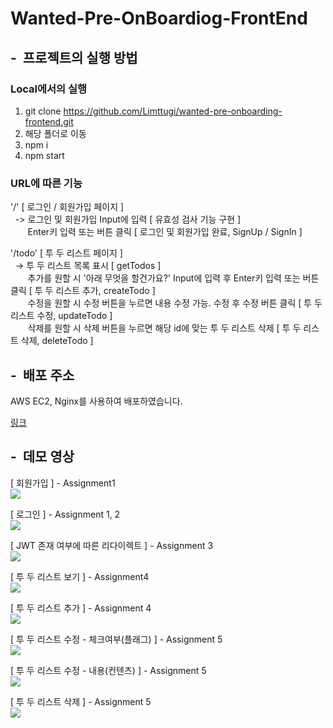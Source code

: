 
# Wanted-Pre-OnBoardiog-FrontEnd

## -&nbsp; 프로젝트의 실행 방법

### Local에서의 실행

1. git clone https://github.com/Limttugi/wanted-pre-onboarding-frontend.git
2. 해당 폴더로 이동
3. npm i
4. npm start

### URL에 따른 기능

'/' [ 로그인 / 회원가입 페이지 ]  
&nbsp; -> 로그인 및 회원가입 Input에 입력 [ 유효성 검사 기능 구현 ]  
&nbsp; &nbsp; &nbsp; &nbsp;Enter키 입력 또는 버튼 클릭 [ 로그인 및 회원가입 완료, SignUp / SignIn ]  

'/todo' [ 투 두 리스트 페이지 ]  
&nbsp; -> 투 두 리스트 목록 표시 [ getTodos ]  
&nbsp; &nbsp; &nbsp; &nbsp;추가를 원할 시 '아래 무엇을 할건가요?' Input에 입력 후 Enter키 입력 또는 버튼 클릭 [ 투 두 리스트 추가, createTodo ]  
&nbsp; &nbsp; &nbsp; &nbsp;수정을 원할 시 수정 버튼을 누르면 내용 수정 가능. 수정 후 수정 버튼 클릭 [ 투 두 리스트 수정, updateTodo ]  
&nbsp; &nbsp; &nbsp; &nbsp;삭제를 원할 시 삭제 버튼을 누르면 해당 id에 맞는 투 두 리스트 삭제 [ 투 두 리스트 삭제, deleteTodo ]  

## -&nbsp; 배포 주소

AWS EC2, Nginx를 사용하여 배포하였습니다.

[링크](http://52.202.85.222)

## -&nbsp; 데모 영상
[ 회원가입 ] - Assignment1  
<img src="https://user-images.githubusercontent.com/67939901/207233284-2a6f8d45-f58d-44fd-816c-32716e057f88.gif" />

[ 로그인 ] - Assignment 1, 2  
<img src="https://user-images.githubusercontent.com/67939901/207233316-e45aa03e-9f43-4bf4-918d-5304333276f3.gif" />  

[ JWT 존재 여부에 따른 리다이렉트 ] - Assignment 3  
<img src="https://user-images.githubusercontent.com/67939901/207233297-857a7e6d-1972-4243-81d7-79faedf9230a.gif" />

[ 투 두 리스트 보기 ] - Assignment4  
<img src="https://user-images.githubusercontent.com/67939901/207234615-4b407097-f396-4e43-84ac-9120dc97c28e.gif" />

[ 투 두 리스트 추가 ] - Assignment 4  
<img src="https://user-images.githubusercontent.com/67939901/207233324-1ddf9163-6590-4497-9f8d-268744172fbb.gif" />

[ 투 두 리스트 수정 - 체크여부(플래그) ] - Assignment 5  
<img src="https://user-images.githubusercontent.com/67939901/207233319-e780593a-f7c7-470f-8102-11d25091518d.gif" />

[ 투 두 리스트 수정 - 내용(컨텐츠) ] - Assignment 5  
<img src="https://user-images.githubusercontent.com/67939901/207233329-d8238e39-654a-4d75-98d2-a1b8676e63cf.gif" />

[ 투 두 리스트 삭제 ] - Assignment 5  
<img src="https://user-images.githubusercontent.com/67939901/207233310-00552ccb-79c0-49c5-9737-49d57070aa12.gif" />
